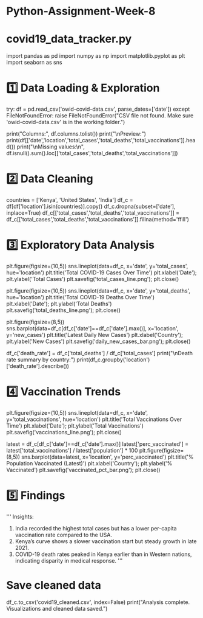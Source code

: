 # Python-Assignment-Week-8

# covid19_data_tracker.py

import pandas as pd
import numpy as np
import matplotlib.pyplot as plt
import seaborn as sns

# 1️⃣ Data Loading & Exploration
try:
    df = pd.read_csv('owid-covid-data.csv', parse_dates=['date'])
except FileNotFoundError:
    raise FileNotFoundError("CSV file not found. Make sure 'owid-covid-data.csv' is in the working folder.")

print("Columns:", df.columns.tolist())
print("\nPreview:")
print(df[['date','location','total_cases','total_deaths','total_vaccinations']].head())
print("\nMissing values:\n", df.isnull().sum().loc[['total_cases','total_deaths','total_vaccinations']])

# 2️⃣ Data Cleaning
countries = ['Kenya', 'United States', 'India']
df_c = df[df['location'].isin(countries)].copy()
df_c.dropna(subset=['date'], inplace=True)
df_c[['total_cases','total_deaths','total_vaccinations']] = df_c[['total_cases','total_deaths','total_vaccinations']].fillna(method='ffill')

# 3️⃣ Exploratory Data Analysis
plt.figure(figsize=(10,5))
sns.lineplot(data=df_c, x='date', y='total_cases', hue='location')
plt.title('Total COVID-19 Cases Over Time')
plt.xlabel('Date'); plt.ylabel('Total Cases')
plt.savefig('total_cases_line.png'); plt.close()

plt.figure(figsize=(10,5))
sns.lineplot(data=df_c, x='date', y='total_deaths', hue='location')
plt.title('Total COVID-19 Deaths Over Time')
plt.xlabel('Date'); plt.ylabel('Total Deaths')
plt.savefig('total_deaths_line.png'); plt.close()

plt.figure(figsize=(8,5))
sns.barplot(data=df_c[df_c['date']==df_c['date'].max()],
            x='location', y='new_cases')
plt.title('Latest Daily New Cases')
plt.xlabel('Country'); plt.ylabel('New Cases')
plt.savefig('daily_new_cases_bar.png'); plt.close()

df_c['death_rate'] = df_c['total_deaths'] / df_c['total_cases']
print("\nDeath rate summary by country:")
print(df_c.groupby('location')['death_rate'].describe())

# 4️⃣ Vaccination Trends
plt.figure(figsize=(10,5))
sns.lineplot(data=df_c, x='date', y='total_vaccinations', hue='location')
plt.title('Total Vaccinations Over Time')
plt.xlabel('Date'); plt.ylabel('Total Vaccinations')
plt.savefig('vaccinations_line.png'); plt.close()

latest = df_c[df_c['date']==df_c['date'].max()]
latest['perc_vaccinated'] = latest['total_vaccinations'] / latest['population'] * 100
plt.figure(figsize=(8,5))
sns.barplot(data=latest, x='location', y='perc_vaccinated')
plt.title('% Population Vaccinated (Latest)')
plt.xlabel('Country'); plt.ylabel('% Vaccinated')
plt.savefig('vaccinated_pct_bar.png'); plt.close()

# 5️⃣ Findings
'''
Insights:
1. India recorded the highest total cases but has a lower per-capita vaccination rate compared to the USA.
2. Kenya’s curve shows a slower vaccination start but steady growth in late 2021.
3. COVID-19 death rates peaked in Kenya earlier than in Western nations, indicating disparity in medical response.
'''

# Save cleaned data
df_c.to_csv('covid19_cleaned.csv', index=False)
print("Analysis complete. Visualizations and cleaned data saved.")




